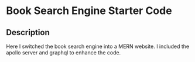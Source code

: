 # Book Search Engine Starter Code

## Description 
Here I switched the book search engine into a MERN website. I included the apollo server and graphql to enhance the code.
